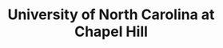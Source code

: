 ---
layout: repo
title: "University of North Carolina at Chapel Hill"
id: 5396
permalink: repos/5396/
---